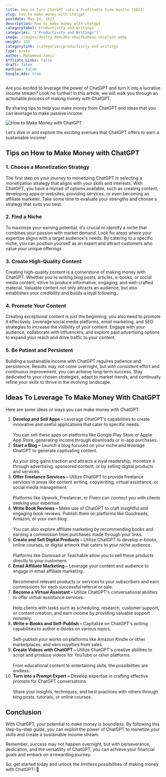 ```yaml
---
title: How to Turn ChatGPT into a Profitable Side Hustle (2023)
slug: how to make money with chatgpt
postdate: May 24, 2023
description: how to make money with chatgpt
categorylabel: Productivity and Writings
categories: '["Productivity and Writings"]'
image: /images/dmitry-demidko-ebwzfkaheau-unsplash.webp
weight: 183
categorylink: /categories/productivity-and-writings
type: posts
author: Mohammad Jamiu
Affliate_Links: false
draft: false
mathjax: false
Google_Ads: true
---
```

Are you excited to leverage the power of ChatGPT and turn it into a lucrative income stream? Look no further! In this article, we will walk you through an actionable process of making money with ChatGPT. 

By sharing tips to help you make money from ChatGPT and ideas that you can leverage to make passive income.

![How to Make Money with ChatGPT](/images/dmitry-demidko-ebwzfkaheau-unsplash.webp "How to Make Money with ChatGPT")

Let's dive in and explore the exciting avenues that ChatGPT offers to earn a sustainable income!

## **Tips on How to Make Money with ChatGPT**

### **1. Choose a Monetization Strategy**

The first step on your journey to monetizing ChatGPT is selecting a monetization strategy that aligns with your skills and interests. With ChatGPT, you have a myriad of options available, such as creating content, developing apps or websites, providing services, or even becoming an affiliate marketer. Take some time to evaluate your strengths and choose a strategy that suits you best.

### **2. Find a Niche**

To maximize your earning potential, it's crucial to identify a niche that combines your passion with market demand. Look for areas where your expertise aligns with a target audience's needs. By catering to a specific niche, you can position yourself as an expert and attract customers who value your unique offerings.

### **3. Create High-Quality Content**

Creating high-quality content is a cornerstone of making money with ChatGPT. Whether you're writing blog posts, articles, e-books, or social media content, strive to produce informative, engaging, and well-crafted material. Valuable content not only attracts an audience, but also establishes your credibility and builds a loyal following.

### **4. Promote Your Content**

Creating exceptional content is just the beginning; you also need to promote it effectively. Leverage social media platforms, email marketing, and SEO strategies to increase the visibility of your content. Engage with your audience, collaborate with influencers, and explore paid advertising options to expand your reach and drive traffic to your content.

### **5. Be Patient and Persistent**

Building a sustainable income with ChatGPT requires patience and persistence. Results may not come overnight, but with consistent effort and continuous improvement, you can achieve long-term success. Stay dedicated to your chosen strategies, adapt to market trends, and continually refine your skills to thrive in the evolving landscape.

## **Ideas To Leverage To Make Money With ChatGPT**

Here are some ideas or ways you can make money with ChatGPT:

1. **Develop and Sell Apps –** Leverage ChatGPT's capabilities to create innovative and useful applications that cater to specific needs. \
   \
   You can sell these apps on platforms like Google Play Store or Apple App Store, generating income through downloads or in-app purchases.
2. **Start a Blog –** Launch a blog focused on your niche and leverage ChatGPT to generate captivating content. \
   \
   As your blog gains traction and attracts a loyal readership, monetize it through advertising, sponsored content, or by selling digital products and services.
3. **Offer Freelance Services –** Utilize ChatGPT to provide freelance services in areas like content writing, copywriting, virtual assistance, or social media management. \
   \
   Platforms like Upwork, Freelancer, or Fiverr can connect you with clients seeking your expertise.
4. **Write Book Reviews –** Make use of ChatGPT to craft insightful and engaging book reviews. Publish them on platforms like Goodreads, Amazon, or your own blog. \
   \
   You can also explore affiliate marketing by recommending books and earning a commission from purchases made through your links.
5. **Create and Sell Digital Products –** Utilize ChatGPT to develop e-books, online courses, or digital artwork that caters to your niche audience.\
   \
   Platforms like Gumroad or Teachable allow you to sell these products directly to your customers.
6. **Email Affiliate Marketing –** Leverage your content and audience to engage in email affiliate marketing. \
   \
   Recommend relevant products or services to your subscribers and earn commissions for each successful referral or sale.
7. **Become a Virtual Assistant –** Utilize ChatGPT's conversational abilities to offer virtual assistance services. \
   \
   Help clients with tasks such as scheduling, research, customer support, or content creation, and earn income by providing valuable support remotely.
8. **Write e-Books and Self-Publish –** Capitalize on ChatGPT's writing capabilities to author e-books on various topics. \
   \
   Self-publish your works on platforms like Amazon Kindle or other marketplaces, and earn royalties from sales.
9. **Create Videos with ChatGPT –** Utilize ChatGPT's creative abilities to script and produce videos for YouTube or other platforms. \
   \
   From educational content to entertaining skits, the possibilities are endless.
10. **Turn into a Prompt Expert –** Develop expertise in crafting effective prompts for ChatGPT conversations. \
    \
    Share your insights, techniques, and best practices with others through blog posts, tutorials, or online courses.

## **Conclusion**

With ChatGPT, your potential to make money is boundless. By following this step-by-step guide, you can exploit the power of ChatGPT to monetize your skills and create a sustainable income stream. 

Remember, success may not happen overnight, but with perseverance, dedication, and the versatility of ChatGPT, you can achieve your financial goals and embark on a rewarding journey. 

So, get started today and unlock the limitless possibilities of making money with ChatGPT! :tada: